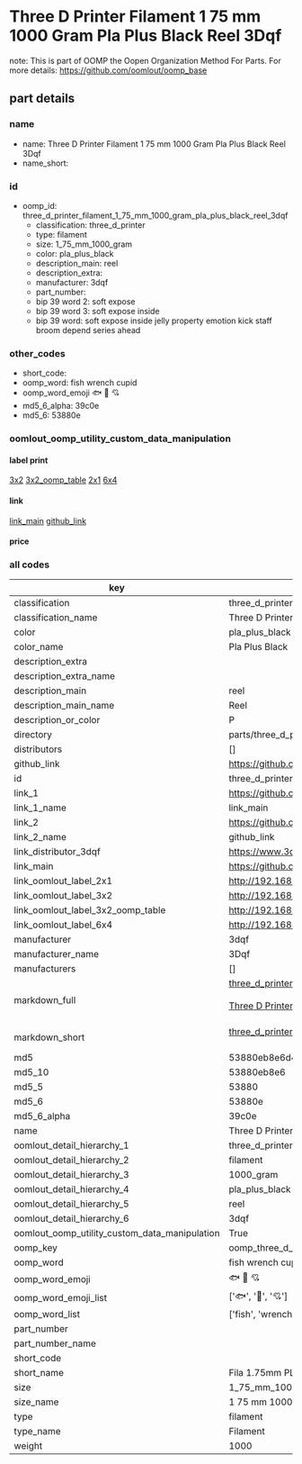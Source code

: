 # Three D Printer Filament 1 75 mm 1000 Gram Pla Plus Black Reel 3Dqf  

note: This is part of OOMP the Oopen Organization Method For Parts. For more details: https://github.com/oomlout/oomp_base

##  part details





### name
* name: Three D Printer Filament 1 75 mm 1000 Gram Pla Plus Black Reel 3Dqf
* name_short: 
### id
* oomp_id: three_d_printer_filament_1_75_mm_1000_gram_pla_plus_black_reel_3dqf
  * classification: three_d_printer
  * type: filament
  * size: 1_75_mm_1000_gram
  * color: pla_plus_black
  * description_main: reel
  * description_extra: 
  * manufacturer: 3dqf
  * part_number: 
  * bip 39 word 2: soft expose
  * bip 39 word 3: soft expose inside
  * bip 39 word: soft expose inside jelly property emotion kick staff broom depend series ahead

### other_codes
* short_code: 
* oomp_word: fish wrench cupid
* oomp_word_emoji :fish: :wrench: :cupid:
* md5_6_alpha: 39c0e
* md5_6: 53880e






### oomlout_oomp_utility_custom_data_manipulation
#### label print
[3x2](http://192.168.1.245:1112/?label=oomp%2039c0e)
[3x2_oomp_table](http://192.168.1.107:1112/?label=oomp%2039c0e)
[2x1](http://192.168.1.242:1112/?label=oomp%2039c0e)
[6x4](http://192.168.1.55:1112/?label=oomp%2039c0e)    

#### link

[link_main](https://github.com/oomlout/oomlout_oomp_current_version_messy/tree/main/parts/three_d_printer_filament_1_75_mm_1000_gram_pla_plus_black_reel_3dqf) [github_link](https://github.com/oomlout/oomlout_oomp_part_src/tree/main/parts/three_d_printer_filament_1_75_mm_1000_gram_pla_plus_black_reel_3dqf)                             

#### price







### all codes 
| key | value |  
| --- | --- |  
| classification | three_d_printer |  
| classification_name | Three D Printer |  
| color | pla_plus_black |  
| color_name | Pla Plus Black |  
| description_extra |  |  
| description_extra_name |  |  
| description_main | reel |  
| description_main_name | Reel |  
| description_or_color | P  |  
| directory | parts/three_d_printer_filament_1_75_mm_1000_gram_pla_plus_black_reel_3dqf |  
| distributors | [] |  
| github_link | https://github.com/oomlout/oomlout_oomp_part_src/tree/main/parts/three_d_printer_filament_1_75_mm_1000_gram_pla_plus_black_reel_3dqf |  
| id | three_d_printer_filament_1_75_mm_1000_gram_pla_plus_black_reel_3dqf |  
| link_1 | https://github.com/oomlout/oomlout_oomp_current_version_messy/tree/main/parts/three_d_printer_filament_1_75_mm_1000_gram_pla_plus_black_reel_3dqf |  
| link_1_name | link_main |  
| link_2 | https://github.com/oomlout/oomlout_oomp_part_src/tree/main/parts/three_d_printer_filament_1_75_mm_1000_gram_pla_plus_black_reel_3dqf |  
| link_2_name | github_link |  
| link_distributor_3dqf | https://www.3dqf.co.uk/product-page/deep-black-pla-plus-1-75mm-uk-made-3d-printer-filament |  
| link_main | https://github.com/oomlout/oomlout_oomp_current_version_messy/tree/main/parts/three_d_printer_filament_1_75_mm_1000_gram_pla_plus_black_reel_3dqf |  
| link_oomlout_label_2x1 | http://192.168.1.242:1112/?label=oomp%2039c0e |  
| link_oomlout_label_3x2 | http://192.168.1.245:1112/?label=oomp%2039c0e |  
| link_oomlout_label_3x2_oomp_table | http://192.168.1.107:1112/?label=oomp%2039c0e |  
| link_oomlout_label_6x4 | http://192.168.1.55:1112/?label=oomp%2039c0e |  
| manufacturer | 3dqf |  
| manufacturer_name | 3Dqf |  
| manufacturers | [] |  
| markdown_full | [three_d_printer_filament_1_75_mm_1000_gram_pla_plus_black_reel_3dqf](https://github.com/oomlout/oomlout_oomp_current_version_messy/tree/main/parts/three_d_printer_filament_1_75_mm_1000_gram_pla_plus_black_reel_3dqf)<br>[](https://github.com/oomlout/oomlout_oomp_current_version_messy/tree/main/parts/three_d_printer_filament_1_75_mm_1000_gram_pla_plus_black_reel_3dqf)<br>[Three D Printer Filament 1 75 Mm 1000 Gram Pla Plus Black Reel 3Dqf](https://github.com/oomlout/oomlout_oomp_current_version_messy/tree/main/parts/three_d_printer_filament_1_75_mm_1000_gram_pla_plus_black_reel_3dqf)<br><br> |  
| markdown_short | [three_d_printer_filament_1_75_mm_1000_gram_pla_plus_black_reel_3dqf](https://github.com/oomlout/oomlout_oomp_current_version_messy/tree/main/parts/three_d_printer_filament_1_75_mm_1000_gram_pla_plus_black_reel_3dqf)<br><br> |  
| md5 | 53880eb8e6d40f452356377cea542e72 |  
| md5_10 | 53880eb8e6 |  
| md5_5 | 53880 |  
| md5_6 | 53880e |  
| md5_6_alpha | 39c0e |  
| name | Three D Printer Filament 1 75 mm 1000 Gram Pla Plus Black Reel 3Dqf |  
| oomlout_detail_hierarchy_1 | three_d_printer |  
| oomlout_detail_hierarchy_2 | filament |  
| oomlout_detail_hierarchy_3 | 1000_gram |  
| oomlout_detail_hierarchy_4 | pla_plus_black |  
| oomlout_detail_hierarchy_5 | reel |  
| oomlout_detail_hierarchy_6 | 3dqf |  
| oomlout_oomp_utility_custom_data_manipulation | True |  
| oomp_key | oomp_three_d_printer_filament_1_75_mm_1000_gram_pla_plus_black_reel_3dqf |  
| oomp_word | fish wrench cupid |  
| oomp_word_emoji | :fish: :wrench: :cupid: |  
| oomp_word_emoji_list | [':fish:', ':wrench:', ':cupid:'] |  
| oomp_word_list | ['fish', 'wrench', 'cupid'] |  
| part_number |  |  
| part_number_name |  |  
| short_code |  |  
| short_name | Fila 1.75mm PLA Plus Black 1kg |  
| size | 1_75_mm_1000_gram |  
| size_name | 1 75 mm 1000 Gram |  
| type | filament |  
| type_name | Filament |  
| weight | 1000 |  
